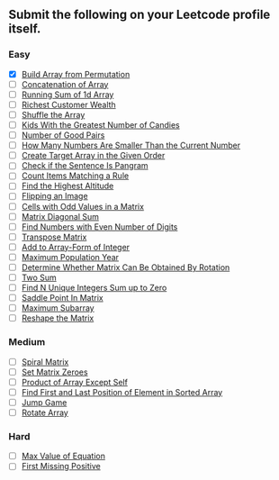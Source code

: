 ## Submit the following on your Leetcode profile itself.

### Easy
- [x] [Build Array from Permutation](https://leetcode.com/problems/build-array-from-permutation/)
- [ ] [Concatenation of Array](https://leetcode.com/problems/concatenation-of-array/)
- [ ] [Running Sum of 1d Array](https://leetcode.com/problems/running-sum-of-1d-array/)
- [ ] [Richest Customer Wealth](https://leetcode.com/problems/richest-customer-wealth/)
- [ ] [Shuffle the Array](https://leetcode.com/problems/shuffle-the-array/)
- [ ] [Kids With the Greatest Number of Candies](https://leetcode.com/problems/kids-with-the-greatest-number-of-candies/)
- [ ] [Number of Good Pairs](https://leetcode.com/problems/number-of-good-pairs/)
- [ ] [How Many Numbers Are Smaller Than the Current Number](https://leetcode.com/problems/how-many-numbers-are-smaller-than-the-current-number/)
- [ ] [Create Target Array in the Given Order](https://leetcode.com/problems/create-target-array-in-the-given-order/)
- [ ] [Check if the Sentence Is Pangram](https://leetcode.com/problems/check-if-the-sentence-is-pangram/)
- [ ] [Count Items Matching a Rule](https://leetcode.com/problems/count-items-matching-a-rule/)
- [ ] [Find the Highest Altitude](https://leetcode.com/problems/find-the-highest-altitude/)
- [ ] [Flipping an Image](https://leetcode.com/problems/flipping-an-image/)
- [ ] [Cells with Odd Values in a Matrix](https://leetcode.com/problems/cells-with-odd-values-in-a-matrix/)
- [ ] [Matrix Diagonal Sum](https://leetcode.com/problems/matrix-diagonal-sum/)
- [ ] [Find Numbers with Even Number of Digits](https://leetcode.com/problems/find-numbers-with-even-number-of-digits/)
- [ ] [Transpose Matrix](https://leetcode.com/problems/transpose-matrix/)
- [ ] [Add to Array-Form of Integer](https://leetcode.com/problems/add-to-array-form-of-integer/)
- [ ] [Maximum Population Year](https://leetcode.com/problems/maximum-population-year/)
- [ ] [Determine Whether Matrix Can Be Obtained By Rotation](https://leetcode.com/problems/determine-whether-matrix-can-be-obtained-by-rotation/)
- [ ] [Two Sum](https://leetcode.com/problems/two-sum/)
- [ ] [Find N Unique Integers Sum up to Zero](https://leetcode.com/problems/find-n-unique-integers-sum-up-to-zero/)
- [ ] [Saddle Point In Matrix](https://leetcode.com/problems/lucky-numbers-in-a-matrix/)
- [ ] [Maximum Subarray](https://leetcode.com/problems/maximum-subarray/)
- [ ] [Reshape the Matrix](https://leetcode.com/problems/reshape-the-matrix/)

### Medium
- [ ] [Spiral Matrix](https://leetcode.com/problems/spiral-matrix/)
- [ ] [Set Matrix Zeroes](https://leetcode.com/problems/set-matrix-zeroes/)
- [ ] [Product of Array Except Self](https://leetcode.com/problems/product-of-array-except-self/)
- [ ] [Find First and Last Position of Element in Sorted Array](https://leetcode.com/problems/find-first-and-last-position-of-element-in-sorted-array/)
- [ ] [Jump Game](https://leetcode.com/problems/jump-game/)
- [ ] [Rotate Array](https://leetcode.com/problems/rotate-array/)

### Hard
- [ ] [Max Value of Equation](https://leetcode.com/problems/max-value-of-equation/)
- [ ] [First Missing Positive](https://leetcode.com/problems/first-missing-positive/)

